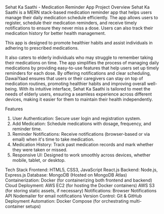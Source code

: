 Sehat Ka Saathi - Medication Reminder App
Project Overview
Sehat Ka Saathi is a MERN stack-based medication reminder app that helps users manage their daily medication schedule efficiently. The app allows users to register, schedule their medication reminders, and receive timely notifications to ensure they never miss a dose. Users can also track their medication history for better health management.

This app is designed to promote healthier habits and assist individuals in adhering to prescribed medications. 

It also caters to elderly individuals who may struggle to remember taking their medications on time. The app simplifies the process of managing daily medications by providing easy-to-use features that help users set up timely reminders for each dose. By offering notifications and clear scheduling, DawaiYaad ensures that users or their caregivers can stay on top of medication routines, promoting healthier habits and improving overall well-being.
With its intuitive interface, Sehat Ka Saathi is tailored to meet the needs of elderly users, ensuring a seamless experience across different devices, making it easier for them to maintain their health independently.

Features
1. User Authentication: Secure user login and registration system.
2. Add Medication: Schedule medications with dosage, frequency, and reminder time.
3. Reminder Notifications: Receive notifications (browser-based or via email) when it's time to take medication.
4. Medication History: Track past medication records and mark whether they were taken or missed.
5. Responsive UI: Designed to work smoothly across devices, whether mobile, tablet, or desktop.

Tech Stack
Frontend:
    HTML5, CSS3, JavaScript
    React.js
Backend:
    Node.js, Express.js
Database:
    MongoDB (Hosted on MongoDB Atlas)
Containerization:
    Docker (for containerizing both frontend and backend)
Cloud Deployment:
    AWS EC2 (for hosting the Docker containers)
    AWS S3 (for storing static assets, if necessary)
Notifications:
    Browser Notifications API
    Nodemailer for email notifications
Version Control:
    Git & GitHub
Deployment Automation:
    Docker Compose (for orchestrating multi-container setups)
